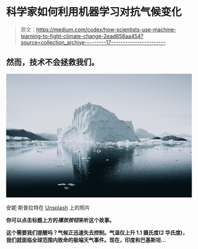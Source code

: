 # 科学家如何利用机器学习对抗气候变化

> 原文：<https://medium.com/codex/how-scientists-use-machine-learning-to-fight-climate-change-2ead658aa454?source=collection_archive---------17----------------------->

## 然而，技术不会拯救我们。

![](img/18eabc86ea91fb9ecbff952e43854629.png)

安妮·斯普拉特在 [Unsplash](https://unsplash.com?utm_source=medium&utm_medium=referral) 上的照片

**你可以点击标题上方的*播放按钮*来听这个故事。**

**这个需要我们提醒吗？气候正迅速失去控制。气温仅上升 1.1 摄氏度(2 华氏度)，我们就面临全球范围内致命的极端天气事件。现在，印度和巴基斯坦…**